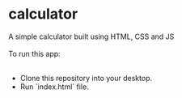 # calculator
A simple calculator built using HTML, CSS and JS<br><br>
To run this app:<br><br>
<ul>
  <li>Clone this repository into your desktop.</li>
  <li>Run `index.html` file.</li>
  </ul>
